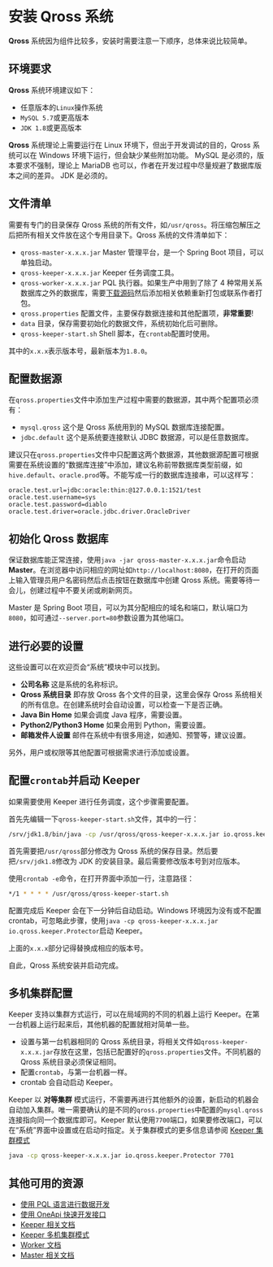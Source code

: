 # 安装 Qross 系统

**Qross** 系统因为组件比较多，安装时需要注意一下顺序，总体来说比较简单。

## 环境要求

**Qross** 系统环境建议如下：

* 任意版本的`Linux`操作系统
* `MySQL 5.7`或更高版本
* `JDK 1.8`或更高版本

**Qross** 系统理论上需要运行在 Linux 环境下，但出于开发调试的目的，Qross 系统可以在 Windows 环境下运行，但会缺少某些附加功能。 MySQL 是必须的，版本要求不强制，理论上 MariaDB 也可以，作者在开发过程中尽量规避了数据库版本之间的差异。 JDK 是必须的。

## 文件清单

需要有专门的目录保存 Qross 系统的所有文件，如`/usr/qross`。将压缩包解压之后把所有相关文件放在这个专用目录下。Qross 系统的文件清单如下：

* `qross-master-x.x.x.jar` Master 管理平台，是一个 Spring Boot 项目，可以单独启动。
* `qross-keeper-x.x.x.jar` Keeper 任务调度工具。
* `qross-worker-x.x.x.jar` PQL 执行器。如果生产中用到了除了 4 种常用关系数据库之外的数据库，需要[下载源码](https://github.com/qross-io/Worker)然后添加相关依赖重新打包或联系作者打包。
* `qross.properties` 配置文件，主要保存数据连接和其他配置项，**非常重要**!
* `data` 目录，保存需要初始化的数据文件，系统初始化后可删除。
* `qross-keeper-start.sh` Shell 脚本，在`crontab`配置时使用。

其中的`x.x.x`表示版本号，最新版本为`1.8.0`。

## 配置数据源

在`qross.properties`文件中添加生产过程中需要的数据源，其中两个配置项必须有：

* `mysql.qross` 这个是 Qross 系统用到的 MySQL 数据库连接配置。
* `jdbc.default` 这个是系统要连接默认 JDBC 数据源，可以是任意数据库。

建议只在`qross.properties`文件中只配置这两个数据源，其他数据源配置可根据需要在系统设置的“数据库连接”中添加，建议名称前带数据库类型前缀，如`hive.default`、`oracle.prod`等。不能写成一行的数据库连接串，可以这样写：

```properties
oracle.test.url=jdbc:oracle:thin:@127.0.0.1:1521/test
oracle.test.username=sys
oracle.test.password=diablo
oracle.test.driver=oracle.jdbc.driver.OracleDriver
```

## 初始化 Qross 数据库

保证数据库能正常连接，使用`java -jar qross-master-x.x.x.jar`命令启动 **Master**。在浏览器中访问相应的网址如`http://localhost:8080`，在打开的页面上输入管理员用户名密码然后点击按钮在数据库中创建 Qross 系统。需要等待一会儿，创建过程中不要关闭或刷新网页。

Master 是 Spring Boot 项目，可以为其分配相应的域名和端口，默认端口为`8080`，如可通过`--server.port=80`参数设置为其他端口。

## 进行必要的设置

这些设置可以在欢迎页会“系统”模块中可以找到。

* **公司名称** 这是系统的名称标识。
* **Qross 系统目录** 即存放 Qross 各个文件的目录，这里会保存 Qross 系统相关的所有信息。在创建系统时会自动设置，可以检查一下是否正确。
* **Java Bin Home** 如果会调度 Java 程序，需要设置。
* **Python2/Python3 Home** 如果会用到 Python，需要设置。
* **邮箱发件人设置** 邮件在系统中有很多用途，如通知、预警等，建议设置。

另外，用户或权限等其他配置可根据需求进行添加或设置。

## 配置`crontab`并启动 Keeper

如果需要使用 Keeper 进行任务调度，这个步骤需要配置。

首先先编辑一下`qross-keeper-start.sh`文件，其中的一行：

```sh
/srv/jdk1.8/bin/java -cp /usr/qross/qross-keeper-x.x.x.jar io.qross.keeper.Protector
```

首先需要把`/usr/qross`部分修改为 Qross 系统的保存目录。然后要把`/srv/jdk1.8`修改为 JDK 的安装目录。最后需要修改版本号到对应版本。

使用`crontab -e`命令，在打开界面中添加一行，注意路径：

```sh
*/1 * * * * /usr/qross/qross-keeper-start.sh
```

配置完成后 Keeper 会在下一分钟后自动启动。Windows 环境因为没有或不配置 crontab，可忽略此步骤，使用`java -cp qross-keeper-x.x.x.jar io.qross.keeper.Protector`启动 Keeper。

上面的`x.x.x`部分记得替换成相应的版本号。

自此，Qross 系统安装并启动完成。

## 多机集群配置

Keeper 支持以集群方式运行，可以在局域网的不同的机器上运行 Keeper。在第一台机器上运行起来后，其他机器的配置就相对简单一些。

* 设置与第一台机器相同的 Qross 系统目录，将相关文件如`qross-keeper-x.x.x.jar`存放在这里，包括已配置好的`qross.properties`文件。不同机器的 Qross 系统目录必须保证相同。
* 配置`crontab`，与第一台机器一样。
* crontab 会自动启动 Keeper。

Keeper 以 **对等集群** 模式运行，不需要再进行其他额外的设置，新启动的机器会自动加入集群。唯一需要确认的是不同的`qross.properties`中配置的`mysql.qross`连接指向同一个数据库即可。Keeper 默认使用`7700`端口，如果要修改端口，可以在“系统”界面中设置或在启动时指定。关于集群模式的更多信息请参阅 [Keeper 集群模式](/keeper/cluster.md)

```sh
java -cp qross-keeper-x.x.x.jar io.qross.keeper.Protector 7701
```

## 其他可用的资源

* [使用 PQL 语言进行数据开发](/pql/use-pql)
* [使用 OneApi 快速开发接口](/oneapi/quick)
* [Keeper 相关文档](/keeper/overview)
* [Keeper 多机集群模式](/keeper/cluster.md)
* [Worker 文档](/pql/worker)
* [Master 相关文档](/master/overview)